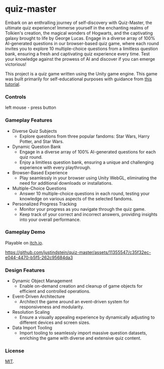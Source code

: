 # quiz-master

Embark on an enthralling journey of self-discovery with Quiz-Master, the ultimate quiz experience! Immerse yourself in the enchanting realms of Tolkien's creation, the magical wonders of Hogwarts, and the captivating galaxy brought to life by George Lucas. Engage in a diverse array of 100% AI-generated questions in our browser-based quiz game, where each round invites you to explore 10 multiple-choice questions from a limitless question bank, ensuring a fresh and captivating quiz experience every time. Test your knowledge against the prowess of AI and discover if you can emerge victorious!

This project is a quiz game written using the Unity game engine. This game was built primarily for self-educational purposes with guidance from [this tutorial](https://www.udemy.com/course/unitycourse/).

### Controls
left mouse - press button

### Gameplay Features
- Diverse Quiz Subjects
  - Explore questions from three popular fandoms: Star Wars, Harry Potter, and Star Wars.
- Dynamic Question Bank
  - Engage in a diverse array of 100% AI-generated questions for each quiz round.
  - Enjoy a limitless question bank, ensuring a unique and challenging experience with every playthrough.
- Browser-Based Experience
  - Play seamlessly in your browser using Unity WebGL, eliminating the need for additional downloads or installations.
- Multiple-Choice Questions
  - Answer 10 multiple-choice questions in each round, testing your knowledge on various aspects of the selected fandoms.
- Personalized Progress Tracking
  - Monitor your progress as you navigate through the quiz game.
  - Keep track of your correct and incorrect answers, providing insights into your overall performance.

### Gameplay Demo

Playable on [itch.io](https://justindstein.itch.io/quiz-master).

https://github.com/justindstein/quiz-master/assets/11355547/c35f32ec-e044-4470-b5f5-262c95684da3

### Design Features
- Dynamic Object Management
  - Enable on-demand creation and cleanup of game objects for efficient and controlled operations.
- Event-Driven Architecture
  - Architect the game around an event-driven system for responsiveness and modularity.
- Resolution Scaling
  - Ensure a visually appealing experience by dynamically adjusting to different devices and screen sizes.
- Data Import Tooling
  - Import tooling to seamlessly import massive question datasets, enriching the game with diverse and extensive quiz content.

### License

[MIT](./LICENSE).
